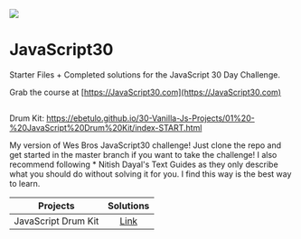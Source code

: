 ﻿![](https://javascript30.com/images/JS3-social-share.png)

# JavaScript30

Starter Files + Completed solutions for the JavaScript 30 Day Challenge.

Grab the course at [https://JavaScript30.com](https://JavaScript30.com)

## 
 Drum Kit: https://ebetulo.github.io/30-Vanilla-Js-Projects/01%20-%20JavaScript%20Drum%20Kit/index-START.html
 

My version of Wes Bros JavaScript30 challenge! Just clone the repo and get started in the master branch if you want to take the challenge! 
I also recommend following * Nitish Dayal's Text Guides as they only describe what you should do without solving it for you. I find this way is the best way to learn.

| Projects                 | Solutions     |
| -------------------------|:-------------:|
| JavaScript Drum Kit      |  [Link](https://ebetulo.github.io/30-Vanilla-Js-Projects/01%20-%20JavaScript%20Drum%20Kit/index-START.html)          |

